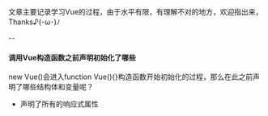 文章主要记录学习Vue的过程，由于水平有限，有理解不对的地方，欢迎指出来，Thanks♪(･ω･)ﾉ

--

#### 调用Vue构造函数之前声明初始化了哪些
new Vue()会进入function Vue(){}构造函数开始初始化的过程，那么在此之前声明了哪些结构体和变量呢？
* 声明了所有的响应式属性

